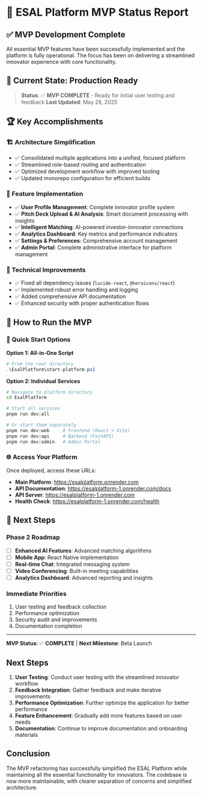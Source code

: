 # 🚀 ESAL Platform MVP Status Report

## ✅ MVP Development Complete

All essential MVP features have been successfully implemented and the platform is fully operational. The focus has been on delivering a streamlined innovator experience with core functionality.

## 🎯 Current State: Production Ready

> **Status**: ✅ **MVP COMPLETE** - Ready for initial user testing and feedback
> **Last Updated**: May 28, 2025

## 🏆 Key Accomplishments

### 🏗️ Architecture Simplification
- ✅ Consolidated multiple applications into a unified, focused platform
- ✅ Streamlined role-based routing and authentication
- ✅ Optimized development workflow with improved tooling
- ✅ Updated monorepo configuration for efficient builds

### 🎨 Feature Implementation
- ✅ **User Profile Management**: Complete innovator profile system
- ✅ **Pitch Deck Upload & AI Analysis**: Smart document processing with insights
- ✅ **Intelligent Matching**: AI-powered investor-innovator connections
- ✅ **Analytics Dashboard**: Key metrics and performance indicators
- ✅ **Settings & Preferences**: Comprehensive account management
- ✅ **Admin Portal**: Complete administrative interface for platform management

### 🔧 Technical Improvements
- ✅ Fixed all dependency issues (`lucide-react`, `@heroicons/react`)
- ✅ Implemented robust error handling and logging
- ✅ Added comprehensive API documentation
- ✅ Enhanced security with proper authentication flows

## 🚀 How to Run the MVP

### 🎯 Quick Start Options

**Option 1: All-in-One Script**
```powershell
# From the root directory
.\EsalPlatform\start-platform.ps1
```

**Option 2: Individual Services**
```bash
# Navigate to platform directory
cd EsalPlatform

# Start all services
pnpm run dev:all

# Or start them separately
pnpm run dev:web     # Frontend (React + Vite)
pnpm run dev:api     # Backend (FastAPI)
pnpm run dev:admin   # Admin Portal
```

### 🌐 Access Your Platform

Once deployed, access these URLs:

- **Main Platform**: <https://esalplatform.onrender.com>
- **API Documentation**: <https://esalplatform-1.onrender.com/docs>
- **API Server**: <https://esalplatform-1.onrender.com>
- **Health Check**: <https://esalplatform-1.onrender.com/health>

## 🎯 Next Steps

### Phase 2 Roadmap
- [ ] **Enhanced AI Features**: Advanced matching algorithms
- [ ] **Mobile App**: React Native implementation
- [ ] **Real-time Chat**: Integrated messaging system
- [ ] **Video Conferencing**: Built-in meeting capabilities
- [ ] **Analytics Dashboard**: Advanced reporting and insights

### Immediate Priorities
1. User testing and feedback collection
2. Performance optimization
3. Security audit and improvements
4. Documentation completion

---

**MVP Status**: ✅ **COMPLETE** | **Next Milestone**: Beta Launch

## Next Steps

1. **User Testing**: Conduct user testing with the streamlined innovator workflow
2. **Feedback Integration**: Gather feedback and make iterative improvements
3. **Performance Optimization**: Further optimize the application for better performance
4. **Feature Enhancement**: Gradually add more features based on user needs
5. **Documentation**: Continue to improve documentation and onboarding materials

## Conclusion

The MVP refactoring has successfully simplified the ESAL Platform while maintaining all the essential functionality for innovators. The codebase is now more maintainable, with clearer separation of concerns and simplified architecture.
